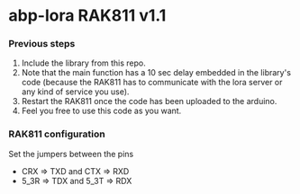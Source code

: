 # abp-lora RAK811 v1.1
### Previous steps
1. Include the library from this repo.
2. Note that the main function has a 10 sec delay embedded in the library's code (because the RAK811 has to communicate with the lora server or any kind of service you use).
3. Restart the RAK811 once the code has been uploaded to the arduino.
4. Feel you free to use this code as you want.

### RAK811 configuration</br> 
Set the jumpers between the pins

* CRX => TXD and CTX => RXD
* 5_3R => TDX and 5_3T => RDX
